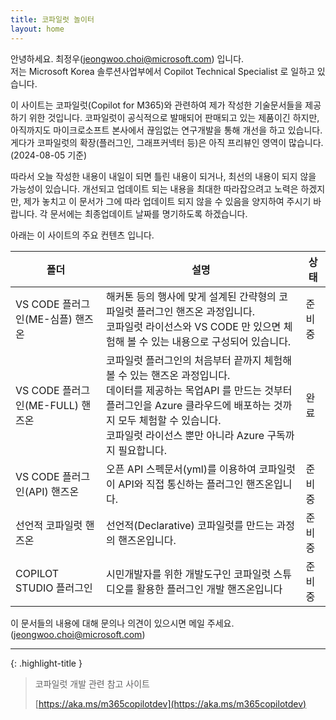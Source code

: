 ```yaml
---
title: 코파일럿 놀이터
layout: home
---
```


안녕하세요. 최정우(jeongwoo.choi@microsoft.com) 입니다.<br/>
저는 Microsoft Korea 솔루션사업부에서 Copilot Technical Specialist 로 일하고 있습니다.

이 사이트는 코파일럿(Copilot for M365)와 관련하여 제가 작성한 기술문서들을 제공하기 위한 것입니다. 코파일럿이 공식적으로 발매되어 판매되고 있는 제품이긴 하지만, 아직까지도 마이크로소프트 본사에서 끊임없는 연구개발을 통해 개선을 하고 있습니다. 게다가 코파일럿의 확장(플러그인, 그래프커넥터 등)은 아직 프리뷰인 영역이 많습니다. (2024-08-05 기준)

따라서 오늘 작성한 내용이 내일이 되면 틀린 내용이 되거나, 최선의 내용이 되지 않을 가능성이 있습니다. 개선되고 업데이트 되는 내용을 최대한 따라잡으려고 노력은 하겠지만, 제가 놓치고 이 문서가 그에 따라 업데이트 되지 않을 수 있음을 양지하여 주시기 바랍니다. 각 문서에는 최종업데이트 날짜를 명기하도록 하겠습니다.

아래는 이 사이트의 주요 컨텐츠 입니다.

|폴더|설명|상태|
|---|---|---|
| VS CODE 플러그인(ME-심플) 핸즈온 | 해커톤 등의 행사에 맞게 설계된 간략형의 코파일럿 플러그인 핸즈온 과정입니다. <br/> 코파일럿 라이선스와 VS CODE 만 있으면 체험해 볼 수 있는 내용으로 구성되어 있습니다. | 준비중 |
| VS CODE 플러그인(ME-FULL) 핸즈온 | 코파일럿 플러그인의 처음부터 끝까지 체험해 볼 수 있는 핸즈온 과정입니다. <br/> 데이터를 제공하는 목업API 를 만드는 것부터 플러그인을 Azure 클라우드에 배포하는 것까지 모두 체험할 수 있습니다. <br/> 코파일럿 라이선스 뿐만 아니라 Azure 구독까지 필요합니다. | 완료 |
| VS CODE 플러그인(API) 핸즈온 | 오픈 API 스펙문서(yml)를 이용하여 코파일럿이 API와 직접 통신하는 플러그인 핸즈온입니다. | 준비중 |
| 선언적 코파일럿 핸즈온 | 선언적(Declarative) 코파일럿를 만드는 과정의 핸즈온입니다. | 준비중 |
| COPILOT STUDIO 플러그인 | 시민개발자를 위한 개발도구인 코파일럿 스튜디오를 활용한 플러그인 개발 핸즈온입니다 | 준비중 |

이 문서들의 내용에 대해 문의나 의견이 있으시면 메일 주세요. (jeongwoo.choi@microsoft.com) 

---

{: .highlight-title }
> 코파일럿 개발 관련 참고 사이트
>
> [https://aka.ms/m365copilotdev](https://aka.ms/m365copilotdev)

